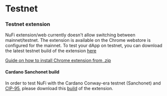 # Testnet

### Testnet extension

NuFi extension/web currently doesn't allow switching between mainnet/testnet. The extension is available on the Chrome webstore is configured for the mainnet. To test your dApp on testnet, you can download the latest testnet build of the extension [here](https://assets.nu.fi/extension/testnet/nufi-cwe-testnet-latest.zip)

[Guide on how to install Chrome extension from .zip](https://bashvlas.com/blog/install-chrome-extension-in-developer-mode/)

#### Cardano Sanchonet build

In order to test NuFi with the Cardano Conway-era testnet (Sanchonet) and [CIP-95](https://developers.cardano.org/docs/governance/cardano-improvement-proposals/cip-0095/), please download this [build](https://assets.nu.fi/extension/sanchonet/nufi-cwe-sanchonet-latest.zip) of the extension.

